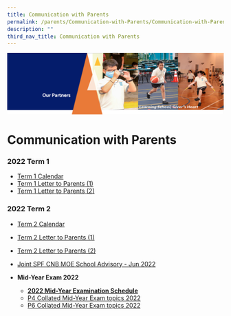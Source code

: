 ```yaml
---
title: Communication with Parents
permalink: /parents/Communication-with-Parents/Communication-with-Parents/
description: ""
third_nav_title: Communication with Parents
---
```

![](/images/OurPartners.png)

Communication with Parents
==========================

  

### 2022 Term 1


*   [Term 1 Calendar](/files/Term%201%20Student%20Calendar%202022.pdf)
*   [Term 1 Letter to Parents (1)](/files/2022%20From%20the%20Desk%20of%20the%20Principal%20_%20Term%201.pdf)
*   [Term 1 Letter to Parents (2)](/files/2022%20From%20the%20Desk%20of%20the%20Principal%20_%203rd%20February.pdf)

### 2022 Term 2

*   [Term 2 Calendar](/files/Term%202%20Student%20Calendar%202022.pdf)
*   [Term 2 Letter to Parents (1)](/files/2022%20From%20the%20Desk%20of%20the%20Principal_21st%20March%202022.pdf)
*   [Term 2 Letter to Parents (2)](/files/From%20The%20Desk%20of%20The%20Principal_25th%20April%202022.pdf)
*   [Joint SPF CNB MOE School Advisory - Jun 2022](/files/Joint%20SPF%20CNB%20MOE%20School%20Advisory%20-%20Jun%202022.pdf)
*   <b>Mid-Year Exam 2022</b>

    *   [**2022 Mid-Year Examination Schedule**](https://zhangdepri.moe.edu.sg/qql/slot/u180/Our%20Partners/Parents/Communication%20with%20Parents/Exams%20Topics%202022/Mid-Year%20Examination%20Dates%202022.pdf)
    *   [P4 Collated Mid-Year Exam topics 2022](https://zhangdepri.moe.edu.sg/qql/slot/u180/Our%20Partners/Parents/Communication%20with%20Parents/Exams%20Topics%202022/P4%20Collated%20Mid-Year%20Exam%20topics%202022.pdf)
    *   [P6 Collated Mid-Year Exam topics 2022](https://zhangdepri.moe.edu.sg/qql/slot/u180/Our%20Partners/Parents/Communication%20with%20Parents/Exams%20Topics%202022/P6%20Collated%20Mid-Year%20Exam%20topics%202022.pdf)